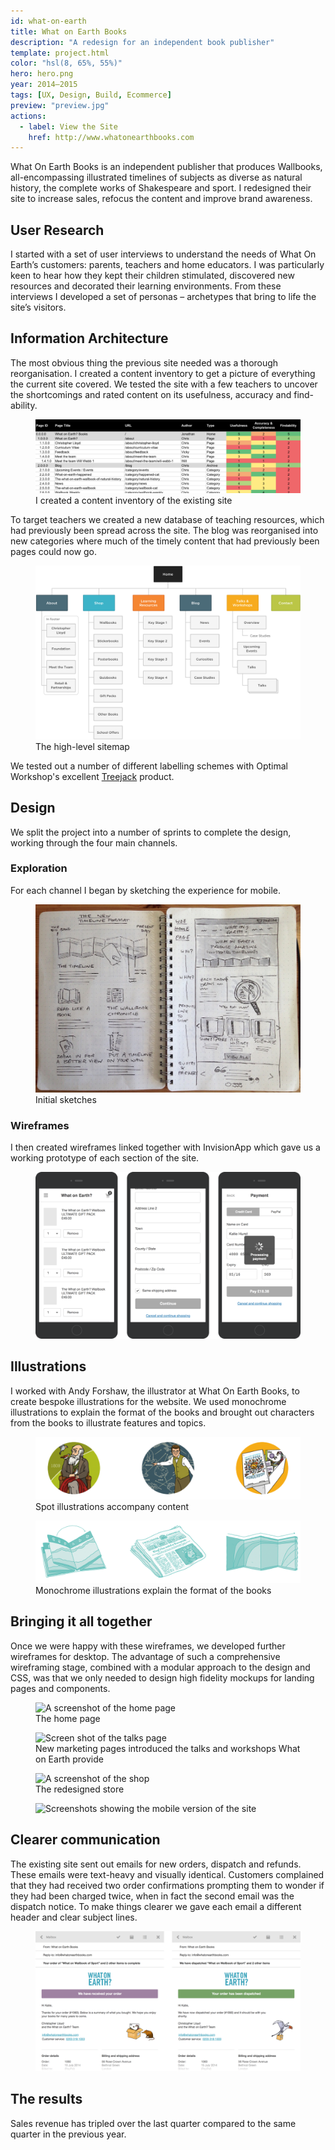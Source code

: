 ```yaml
---
id: what-on-earth
title: What on Earth Books
description: "A redesign for an independent book publisher"
template: project.html
color: "hsl(8, 65%, 55%)"
hero: hero.png
year: 2014–2015
tags: [UX, Design, Build, Ecommerce]
preview: "preview.jpg"
actions:
  - label: View the Site
    href: http://www.whatonearthbooks.com
---
```


What On Earth Books is an independent publisher that produces Wallbooks, all-encompassing illustrated timelines of subjects as diverse as natural history, the complete works of Shakespeare and sport. I redesigned their site to increase sales, refocus the content and improve brand awareness.

## User Research

I started with a set of user interviews to understand the needs of What On Earth’s customers: parents, teachers and home educators. I was particularly keen to hear how they kept their children stimulated, discovered new resources and decorated their learning environments. From these interviews I developed a set of personas – archetypes that bring to life the site’s visitors.

## Information Architecture

The most obvious thing the previous site needed was a thorough reorganisation. I created a content inventory to get a picture of everything the current site covered. We tested the site with a few teachers to uncover the shortcomings and rated content on its usefulness, accuracy and find-ability.

<figure class="figure figure--wide">
  <img
    alt="A screenshot of the content inventory"
    src="screens/content-audit.png"
  >
  <figcaption>I created a content inventory of the existing site</figcation>
</figure>

To target teachers we created a new database of teaching resources, which had previously been spread across the site. The blog was reorganised into new categories where much of the timely content that had previously been pages could now go.

<figure class="figure figure--wide">
  <img
    alt="A sitemap diagram"
    src="images/sitemap.png"
  >
  <figcaption>The high-level sitemap</figcaption>
</figure>

We tested out a number of different labelling schemes with Optimal Workshop's excellent <a href="https://www.optimalworkshop.com/treejack">Treejack</a> product.

## Design

We split the project into a number of sprints to complete the design, working through the four main channels.  

### Exploration

For each channel I began by sketching the experience for mobile.

<figure class="figure figure--wide">
  <img 
    alt="Home"
    src="images/sketches.jpg"
    srcset="images/sketches@2x.jpg 2x"
  >
  <figcaption>Initial sketches</figcaption>
</figure>

### Wireframes

I then created wireframes linked together with InvisionApp which gave us a working prototype of each section of the site.

<figure class="figure figure--wide">
  <img 
    alt="Home"
    src="screens/mobile-wireframe-checkout.png"
    srcset="screens/mobile-wireframe-checkout@2x.png 2x"
  >
</figure>

## Illustrations

I worked with Andy Forshaw, the illustrator at What On Earth Books, to create bespoke illustrations for the website. We used monochrome illustrations to explain the format of the books and brought out characters from the books to illustrate features and topics.

<figure class="figure">
  <img src="images/illustrations-spot.png">
	<figcaption>Spot illustrations accompany content</figcaption>
</figure>

<figure class="figure">
  <img src="images/illustrations-format.png">
	<figcaption>Monochrome illustrations explain the format of the books</figcaption>
</figure>

## Bringing it all together

Once we were happy with these wireframes, we developed further wireframes for desktop. The advantage of such a comprehensive wireframing stage, combined with a modular approach to the design and CSS, was that we only needed to design high fidelity mockups for landing pages and components.

<figure class="figure">
  <img
    src="screens/home.png"
    srcset="screens/home@2x.png"
    alt="A screenshot of the home page"
  >
  <figcaption>The home page</figcaption>
</figure>


<figure class="figure">
  <img
    src="screens/talks.png"
    srcset="screens/talks@2x.png"
    alt="Screen shot of the talks page"
  >
  <figcaption>New marketing pages introduced the talks and workshops What on Earth provide</figcaption>
</figure>


<figure class="figure">
  <img
    src="screens/shop.png"
    srcset="screens/shop@2x.png"
    alt="A screenshot of the shop"
  >
  <figcaption>The redesigned store</figcaption>
</figure>

<figure class="figure figure--wide">
  <img
    src="screens/mobile.png"
    srcset="screens/mobile@2x.png"
    alt="Screenshots showing the mobile version of the site"
  >
  <!-- <figcaption>The shop page</figcaption> -->
</figure>

## Clearer communication

The existing site sent out emails for new orders, dispatch and refunds. These emails were text-heavy and visually identical. Customers complained that they had received two order confirmations prompting them to wonder if they had been charged twice, when in fact the second email was the dispatch notice. To make things clearer we gave each email a different header and clear subject lines.

<figure class="figure figure--wide">
  <img 
    alt="Home"
    src="screens/email-headers.png"
    srcset="screens/email-headers@2x.png 2x"
  >
</figure>


## The results

Sales revenue has tripled over the last quarter compared to the same quarter in the previous year.